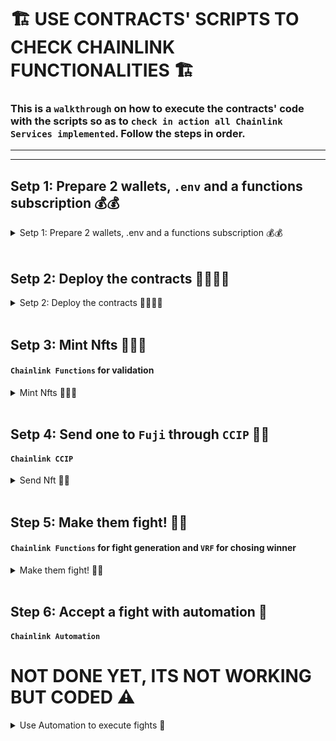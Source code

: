 # 🏗️ USE CONTRACTS' SCRIPTS TO CHECK CHAINLINK FUNCTIONALITIES 🏗️

### This is a `walkthrough` on how to execute the contracts' code with the scripts so as to `check in action all Chainlink Services implemented`. Follow the steps in order.

---

---

## Setp 1: Prepare 2 wallets, `.env` and a functions subscription 💰💰

<details><summary> Setp 1: Prepare 2 wallets, .env and a functions subscription 💰💰 </summary>

### Settning up `.env` 🔏

1. Create and fill up an .env file with your secret values. Check [.env.example](../.env.example).

   - Get yout EtherScan API key from [here](https://etherscan.io/apis).
   - Get a Sepolia RPC_URL node provider from [here](https://www.alchemy.com/).
   - Get an OpenAI API key. (Not needed in this PoC yet)

### Settning up wallets 💰

2. Set your addreeses value in the [Utils.sol](../contracts/Utils.sol) file. It's very visible just enter the file.

```solidity
// Utils.sol

// For now change just the parameters below
address constant DEPLOYER = YOUR_METAMASK_ADDRESS; //🟢 <--
address constant PLAYER_FOR_FIGHTS = YOUR_OTHER_ADDRESS; // 🟢 <--
```

3. Fund your metamask wallet with funds. To use the contracts you will need to have 2 accounts with funds in the following chains: Sepolia and Fuji:

   3.1. Native coin in Fuji-Avalanche and Sepolia-Ethereum.

   3.2. Get LINK token too.

   - An [ETH-Faucet](https://sepoliafaucet.com/).
   - [LINK-Official-Faucet](https://faucets.chain.link/) that also provides AVL if connected to AVL chains like Fuji.

### Settning up Functions Subscriptions 🔢

1. In this example we won't fight in Fuji so you will only need a subscription
   to Sepolia --> [Chainlink Functions Sepolia Subs UI](https://functions.chain.link/)

2. Fund the subscription with at least 1.5 LINK.

3. Change the `ETH_SEPOLIA_FUNCS_SUBS_ID` 🟢 in the [Utils.sol](../contracts/Utils.sol#L33) to
   the one you just got.

4. Switch the network and do the same for Fuji if you want to fight
   in Fuji too. Thus time change `AVL_FUJI_FUNCS_SUBS_ID` [here](../contracts/Utils.sol#L34).

---

</details>
<br/>

## Setp 2: Deploy the contracts 📜📜📜📜

<details><summary> Setp 2: Deploy the contracts 📜📜📜📜  </summary>

Now its time to deploy the contracts. We will deploy the contracts in the following order:

> 📘 **Note** ℹ️: Delete `--etherscan-api-key $S_ETHERSCAN_API_KEY_VERIFY --verify` if you don't wanna verify the contracts.

> 📘 **Note 2** ℹ️: We don't use `--ffi` functionality just in case there are some shell commands that are not available in your machine. Thus you will have to manually copy 3 values in a Utils file.

```bash
cd src/backend/

source .env

forge script script/Deployment.s.sol --rpc-url $S_RPC_URL_SEPOLIA --private-key $S_SK_DEPLOYER --broadcast --etherscan-api-key $S_ETHERSCAN_API_KEY_VERIFY --verify
```

> 🚧**Note 2**⚠️ : Press save on Utils.sol every time you change a value.

Now in the `Utils.sol` change to the value you will see logged in the console the addresses `DEPLOYED_SEPOLIA_COLLECTION` [here](../contracts/Utils.sol#L21), `SEPOLIA_FIGHT_MATCHMAKER` [here](../contracts/Utils.sol#L24) and `SEPOLIA_FIGHT_EXECUTOR` [here](../contracts/Utils.sol#L25). Check the contracts addreses and future interactions on [Etherscan](https://sepolia.etherscan.io/) if you like.

Now lets deploy the `Fuji` contracts. Run:

```bash
forge script script/Deployment.s.sol --rpc-url $AVL_NODE_PROVIDER --private-key $S_SK_DEPLOYER --broadcast --etherscan-api-key $S_ETHERSCAN_API_KEY_VERIFY --verify
```

Now change in `Utils.sol` the `DEPLOYED_FUJI_BARRACKS` [here](../contracts/Utils.sol#L22) to the address you will se printed onto the screen again. Also change with the other vlaues printed the values:
`FUJI_FIGHT_MATCHMAKER` [here](../contracts/Utils.sol#L27) and `FUJI_FIGHT_EXECUTOR` [here](../contracts/Utils.sol#L28).

Then run:

```bash
forge script script/Deployment.s.sol --sig "initSepoliaCollection()" --rpc-url $S_RPC_URL_SEPOLIA --private-key $S_SK_DEPLOYER --broadcast
```

**TODO**: if we have time automate this process with chainlink tool-kit

Now add as consumers, [from the UI](https://functions.chain.link/sepolia/1739), to your Functions' subscription the addresses `DEPLOYED_SEPOLIA_COLLECTION` and `SEPOLIA_FIGHT_EXECUTOR` in the Sepolia subscription and only `FUJI_FIGHT_EXECUTOR` in the Fuji subscription.

---

</details>
<br/>

## Setp 3: Mint Nfts 👨‍👨‍👧

#### `Chainlink Functions` for validation

<details><summary> Mint Nfts 👨‍👨‍👧   </summary>

Mint 4 NFTs, 2 of them will fight on Sepolia and we will
send 2 to Fuji to make them fight and then bring them back.

Run this command 2 times to mint NFTs to `DEPLOYER` address.

> 📘 **Note** ℹ️: If you want them to have differnet
> prompts change the `VALID_PROMPT` value in [Utils.sol](../contract/Utils.sol#L37). Make them short though we don't have length checkers yet. Like 3 words as much in each field. You have examples of valid prompts in Utils.sol.

```bash
forge script script/eth-MintNft.s.sol --rpc-url $S_RPC_URL_SEPOLIA --private-key $S_SK_DEPLOYER --broadcast
```

Now mint 2 more NFTs to PLAYER_FOR_FIGHTS address.

```bash
forge script script/eth-MintNft.s.sol --rpc-url $S_RPC_URL_SEPOLIA --private-key $S_SK_PLAYER --broadcast
```

---

</details>
<br/>

## Setp 4: Send one to `Fuji` through `CCIP` 🏣📮

#### `Chainlink CCIP`

<details><summary> Send Nft 🏣📮 </summary>

We will send NFT with ID == 1 and 4 from `Sepolia` to `Fuji`. This will take around 15min as Sepolia finalization time is 15min.

Run:

```bash
forge script script/SendNftCCIP.s.sol --rpc-url $S_RPC_URL_SEPOLIA --private-key $S_SK_DEPLOYER --broadcast
```

Change the `NFT_ID_TO_SEND` value to 4 in [SendNftCCIP.sol](./SendNftCCIP.s.sol#L20) to `4` and run:

```bash
forge script script/SendNftCCIP.s.sol --rpc-url $S_RPC_URL_SEPOLIA --private-key $S_SK_PLAYER --broadcast
```

If you want to send it back just run after 15-20min have passed the following command. It will take a bit less time to come back as Fuji finalization time is shorter:

```bash
# For NFT id 1 use the key of deployer and change NFT_ID_TO_SEND to 1
forge script script/SendNftCCIP.s.sol --rpc-url $AVL_NODE_PROVIDER --private-key $S_SK_DEPLOYER --broadcast

# For NFT id 4 use the key of player and change NFT_ID_TO_SEND to 4
forge script script/SendNftCCIP.s.sol --rpc-url $AVL_NODE_PROVIDER --private-key $S_SK_PLAYER --broadcast
```

To check if your NFT has arrived on `Fuji` you can run:

```bash
forge script script/SendNftCCIP.s.sol --rpc-url $AVL_NODE_PROVIDER --private-key $S_SK_DEPLOYER --broadcast --sig "checkBarracksNftState()"
```

> 📘 **Note** ℹ️: You can also check your contract at [SnowTrace - Fuji](https://43113.testnet.snowtrace.io/) in the `Internal Transactions` section to see if the NFT has arrived. If so there will be more than 2 internal transactions.

---

</details>
<br/>

## Step 5: Make them fight! 👊🤯

#### `Chainlink Functions` for fight generation and `VRF` for chosing winner

<details><summary> Make them fight! 👊🤯   </summary>

First we will request a fight with `DPELOYER` using NFT 2,
then we will accept it with `PLAYER_FOR_FIGHTS` using NFT 3.

```bash
# Request a fight
forge script script/eth-Fight.s.sol --rpc-url $S_RPC_URL_SEPOLIA --private-key $S_SK_DEPLOYER --broadcast --sig "requestF()"
```

```bash
# Accept the fight
forge script script/eth-Fight.s.sol --rpc-url $S_RPC_URL_SEPOLIA --private-key $S_SK_PLAYER --broadcast --sig "acceptF()"
```

Now you should see in your `Chainlink Functions` subscription the request going on. When functions fulfill its request then you will see in your `VRF` subscripton a request pending. You should be able to see the `VRF` subscription at [https://vrf.chain.link/sepolia/YOUR_VRF_SUBS_ID](https://vrf.chain.link/sepolia/) You can consult the VRF ID in Etherscan from the `FightExecutor` read contract option if you verified it. Also it will be logged onto the console
when you accept the fight.

> 🚧 **Note** ⚠️: If VRF didnt complete in 5min there might be a
> gas misconfiguration. We made a small hack on the contract so
> deployer can settle fights just for this demo. If VRF is not answering fund the VRF subscription more or run this command to make the `REQUESTER` win.

```bash
forge script script/eth-SettleFightWhenVRFNotReponding.s.sol --rpc-url $S_RPC_URL_SEPOLIA --private-key $S_SK_DEPLOYER --broadcast
```

---

</details>
<br/>

## Step 6: Accept a fight with automation 🤖

#### `Chainlink Automation`

# NOT DONE YET, ITS NOT WORKING BUT CODED ⚠️

<details><summary> Use Automation to execute fights 🤖 </summary>

I couldn't test the automation code but its written in the contracts. Reasons why:

- In Sepolia testnet: One day I could deploy register automation but the other days I was getting: auto-approved disabled. I tried registring the upkeep with Chainlinks UI but it said `Pending approval...` and never changed.

- In Fuji: It was just failing with rever reason `evm error` from the `KeeperRegistryLogicB2_1.sol` contract.

Whenever we manage to create a succesfull regstration this commands should
request a fight and that fight would be later accepted by the Keeper.

```bash
# Automates nft id 2.
forge script script/eth-AutomatedFight.s.sol --rpc-url $S_RPC_URL_SEPOLIA --private-key $S_SK_PLAYER --broadcast

```

```bash
# Nft id 1 requests a fight, as nftid 2 is automated it should be accepted in the next block.
forge script script/eth-AutomatedFight.s.sol --rpc-url $S_RPC_URL_SEPOLIA --private-key $S_SK_DEPLOYER --broadcast --sig "request()"
```

---

</details>
<br/>

